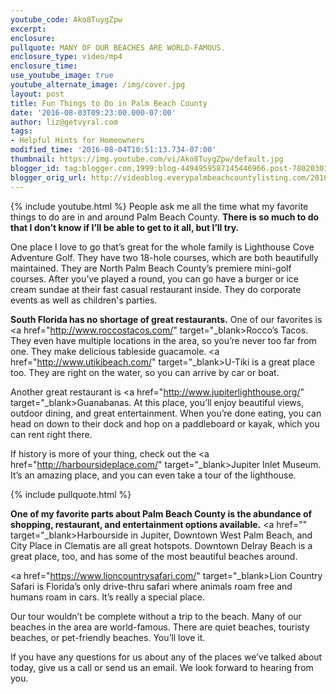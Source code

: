 ```yaml
---
youtube_code: Ako8TuygZpw
excerpt:
enclosure:
pullquote: MANY OF OUR BEACHES ARE WORLD-FAMOUS.
enclosure_type: video/mp4
enclosure_time:
use_youtube_image: true
youtube_alternate_image: /img/cover.jpg
layout: post
title: Fun Things to Do in Palm Beach County
date: '2016-08-03T09:23:00.000-07:00'
author: liz@getvyral.com
tags:
- Helpful Hints for Homeowners
modified_time: '2016-08-04T10:51:13.734-07:00'
thumbnail: https://img.youtube.com/vi/Ako8TuygZpw/default.jpg
blogger_id: tag:blogger.com,1999:blog-4494959587145446966.post-7802030194028647213
blogger_orig_url: http://videoblog.everypalmbeachcountylisting.com/2016/08/fun-things-to-do-in-palm-beach-county.html
---
```

{% include youtube.html %}
People ask me all the time what my favorite things to do are in and around Palm Beach County. **There is so much to do that I don’t know if I’ll be able to get to it all, but I’ll try.**

 One place I love to go that’s great for the whole family is Lighthouse Cove Adventure Golf. They have two 18-hole courses, which are both beautifully maintained. They are North Palm Beach County’s premiere mini-golf courses. After you’ve played a round, you can go have a burger or ice cream sundae at their fast casual restaurant inside. They do corporate events as well as children's parties.

**South Florida has no shortage of great restaurants.** One of our favorites is <a href="http://www.roccostacos.com/" target="_blank>Rocco’s Tacos.</a> They even have multiple locations in the area, so you’re never too far from one. They make delicious tableside guacamole. <a href="http://www.utikibeach.com/" target="_blank>U-Tiki</a> is a great place too. They are right on the water, so you can arrive by car or boat.

 Another great restaurant is <a href="http://www.jupiterlighthouse.org/" target="_blank>Guanabanas.</a> At this place, you’ll enjoy beautiful views, outdoor dining, and great entertainment. When you’re done eating, you can head on down to their dock and hop on a paddleboard or kayak, which you can rent right there.

 If history is more of your thing, check out the <a href="http://harboursideplace.com/" target="_blank>Jupiter Inlet Museum.</a> It’s an amazing place, and you can even take a tour of the lighthouse.

{% include pullquote.html %}

**One of my favorite parts about Palm Beach County is the abundance of shopping, restaurant, and entertainment options available.** <a href="" target="_blank>Harbourside</a> in Jupiter, Downtown West Palm Beach, and City Place in Clematis are all great hotspots. Downtown Delray Beach is a great place, too, and has some of the most beautiful beaches around.

<a href="https://www.lioncountrysafari.com/" target="_blank>Lion Country Safari</a> is Florida’s only drive-thru safari where animals roam free and humans roam in cars. It’s really a special place.

 Our tour wouldn’t be complete without a trip to the beach. Many of our beaches in the area are world-famous. There are quiet beaches, touristy beaches, or pet-friendly beaches. You’ll love it.

 If you have any questions for us about any of the places we’ve talked about today, give us a call or send us an email. We look forward to hearing from you.
